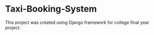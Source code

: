 # Taxi-Booking-System
This project was created using Django framework for college final year project.

